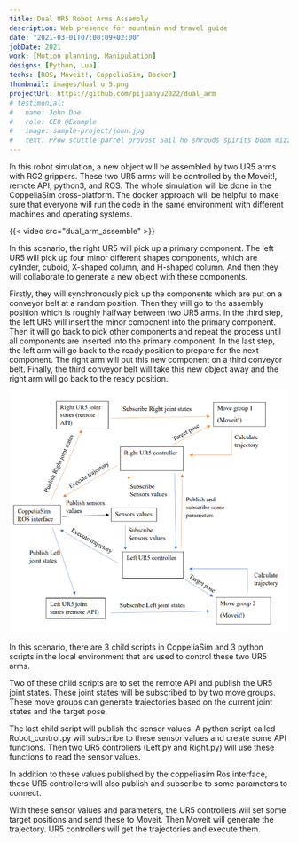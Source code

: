 ```yaml
---
title: Dual UR5 Robot Arms Assembly
description: Web presence for mountain and travel guide
date: "2021-03-01T07:00:09+02:00"
jobDate: 2021
work: [Motion planning, Manipulation]
designs: [Python, Lua]
techs: [ROS, Moveit!, CoppeliaSim, Docker]
thumbnail: images/dual ur5.png
projectUrl: https://github.com/pijuanyu2022/dual_arm
# testimonial:
#   name: John Doe
#   role: CEO @Example
#   image: sample-project/john.jpg
#   text: Prow scuttle parrel provost Sail ho shrouds spirits boom mizzenmast yardarm. Pinnace holystone mizzenmast quarter crow's nest nipperkin
---
```

In this robot simulation, a new object will be assembled by two UR5 arms with RG2 grippers. These two UR5 arms will be controlled by the Moveit!, remote API, python3, and ROS.  The whole simulation will be done in the CoppeliaSim cross-platform. The docker approach will be helpful to make sure that everyone will run the code in the same environment with different machines and operating systems.


{{< video src="dual_arm_assemble" >}}


In this scenario, the right UR5 will pick up a primary component. The left UR5 will pick up four minor different shapes components, which are cylinder, cuboid, X-shaped column, and H-shaped column. And then they will collaborate to generate a new object with these components. 


Firstly, they will synchronously pick up the components which are put on a conveyor belt at a random position. Then they will go to the assembly position which is roughly halfway between two UR5 arms. In the third step, the left UR5 will insert the minor component into the primary component. Then it will go back to pick other components and repeat the process until all components are inserted into the primary component. In the last step, the left arm will go back to the ready position to prepare for the next component. The right arm will put this new component on a third conveyor belt. Finally, the third conveyor belt will take this new object away and the right arm will go back to the ready position.

![ros_graph](/images/ros_graph.png)


In this scenario, there are 3 child scripts in CoppeliaSim and 3 python scripts in the local environment that are used to control these two UR5 arms.


Two of these child scripts are to set the remote API and publish the UR5 joint states. These joint states will be subscribed to by two move groups. These move groups can generate trajectories based on the current joint states and the target pose. 


The last child script will publish the sensor values. A python script called Robot_control.py will subscribe to these sensor values and create some API functions. Then two UR5 controllers (Left.py and Right.py) will use these functions to read the sensor values.


In addition to these values published by the coppeliasim Ros interface, these UR5 controllers will also publish and subscribe to some parameters to connect. 


With these sensor values and parameters, the UR5 controllers will set some target positions and send these to Moveit. Then Moveit will generate the trajectory. UR5 controllers will get the trajectories and execute them.

